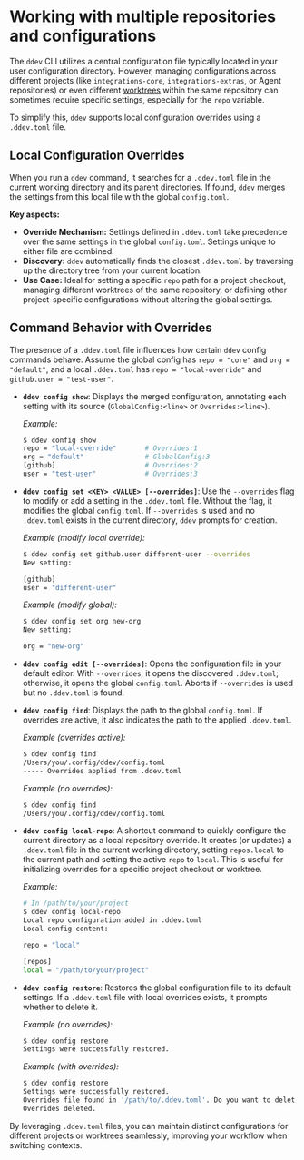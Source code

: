 # Working with multiple repositories and configurations

The `ddev` CLI utilizes a central configuration file typically located in your user configuration directory. However, managing configurations across different projects (like `integrations-core`, `integrations-extras`, or Agent repositories) or even different [worktrees](https://git-scm.com/docs/git-worktree) within the same repository can sometimes require specific settings, especially for the `repo` variable.

To simplify this, `ddev` supports local configuration overrides using a `.ddev.toml` file.

## Local Configuration Overrides

When you run a `ddev` command, it searches for a `.ddev.toml` file in the current working directory and its parent directories. If found, `ddev` merges the settings from this local file with the global `config.toml`.

**Key aspects:**

*   **Override Mechanism:** Settings defined in `.ddev.toml` take precedence over the same settings in the global `config.toml`. Settings unique to either file are combined.
*   **Discovery:** `ddev` automatically finds the closest `.ddev.toml` by traversing up the directory tree from your current location.
*   **Use Case:** Ideal for setting a specific `repo` path for a project checkout, managing different worktrees of the same repository, or defining other project-specific configurations without altering the global settings.

## Command Behavior with Overrides

The presence of a `.ddev.toml` file influences how certain `ddev` config commands behave. Assume the global config has `repo = "core"` and `org = "default"`, and a local `.ddev.toml` has `repo = "local-override"` and `github.user = "test-user"`.

*   **`ddev config show`**: Displays the merged configuration, annotating each setting with its source (`GlobalConfig:<line>` or `Overrides:<line>`).

    *Example:*
    ```bash
    $ ddev config show
    repo = "local-override"       # Overrides:1
    org = "default"               # GlobalConfig:3
    [github]                      # Overrides:2
    user = "test-user"            # Overrides:3
    ```

*   **`ddev config set <KEY> <VALUE> [--overrides]`**: Use the `--overrides` flag to modify or add a setting in the `.ddev.toml` file. Without the flag, it modifies the global `config.toml`. If `--overrides` is used and no `.ddev.toml` exists in the current directory, `ddev` prompts for creation.

    *Example (modify local override):*
    ```bash
    $ ddev config set github.user different-user --overrides
    New setting:

    [github]
    user = "different-user"
    ```
    *Example (modify global):*
    ```bash
    $ ddev config set org new-org
    New setting:

    org = "new-org"
    ```

*   **`ddev config edit [--overrides]`**: Opens the configuration file in your default editor. With `--overrides`, it opens the discovered `.ddev.toml`; otherwise, it opens the global `config.toml`. Aborts if `--overrides` is used but no `.ddev.toml` is found.

*   **`ddev config find`**: Displays the path to the global `config.toml`. If overrides are active, it also indicates the path to the applied `.ddev.toml`.

    *Example (overrides active):*
    ```bash
    $ ddev config find
    /Users/you/.config/ddev/config.toml
    ----- Overrides applied from .ddev.toml
    ```
    *Example (no overrides):*
    ```bash
    $ ddev config find
    /Users/you/.config/ddev/config.toml
    ```

*   **`ddev config local-repo`**: A shortcut command to quickly configure the current directory as a local repository override. It creates (or updates) a `.ddev.toml` file in the current working directory, setting `repos.local` to the current path and setting the active `repo` to `local`. This is useful for initializing overrides for a specific project checkout or worktree.

    *Example:*
    ```bash
    # In /path/to/your/project
    $ ddev config local-repo
    Local repo configuration added in .ddev.toml
    Local config content:

    repo = "local"

    [repos]
    local = "/path/to/your/project"

    ```

*   **`ddev config restore`**: Restores the global configuration file to its default settings. If a `.ddev.toml` file with local overrides exists, it prompts whether to delete it.

    *Example (no overrides):*
    ```bash
    $ ddev config restore
    Settings were successfully restored.
    ```

    *Example (with overrides):*
    ```bash
    $ ddev config restore
    Settings were successfully restored.
    Overrides file found in '/path/to/.ddev.toml'. Do you want to delete it? [y/N]: y
    Overrides deleted.
    ```

By leveraging `.ddev.toml` files, you can maintain distinct configurations for different projects or worktrees seamlessly, improving your workflow when switching contexts.
